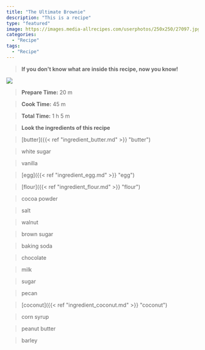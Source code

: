 ```yaml
---
title: "The Ultimate Brownie"
description: "This is a recipe"
type: "featured"
image: https://images.media-allrecipes.com/userphotos/250x250/27097.jpg
categories: 
  - "Recipe"
tags: 
  - "Recipe"
---
```



>**If you don't know what are inside this recipe, now you know!**

![](../images/Recipes-Banner.jpg)
> **Prepare Time:** 20 m


> **Cook Time:** 45 m


> **Total Time:** 1 h 5 m

> **Look the ingredients of this recipe**

> [butter]({{< ref "ingredient_butter.md" >}} "butter")

> white sugar

> vanilla

> [egg]({{< ref "ingredient_egg.md" >}} "egg")

> [flour]({{< ref "ingredient_flour.md" >}} "flour")

> cocoa powder

> salt

> walnut

> brown sugar

> baking soda

> chocolate

> milk

> sugar

> pecan

> [coconut]({{< ref "ingredient_coconut.md" >}} "coconut")

> corn syrup

> peanut butter

> barley

